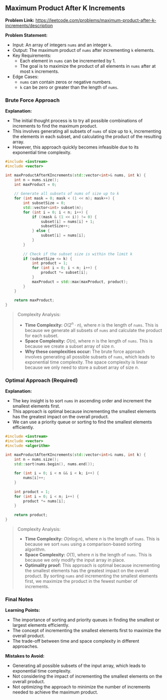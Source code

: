 ## Maximum Product After K Increments
**Problem Link:** https://leetcode.com/problems/maximum-product-after-k-increments/description

**Problem Statement:**
- Input: An array of integers `nums` and an integer `k`.
- Output: The maximum product of `nums` after incrementing `k` elements.
- Key Requirements:
  - Each element in `nums` can be incremented by 1.
  - The goal is to maximize the product of all elements in `nums` after at most `k` increments.
- Edge Cases:
  - `nums` can contain zeros or negative numbers.
  - `k` can be zero or greater than the length of `nums`.

### Brute Force Approach
**Explanation:**
- The initial thought process is to try all possible combinations of increments to find the maximum product.
- This involves generating all subsets of `nums` of size up to `k`, incrementing the elements in each subset, and calculating the product of the resulting array.
- However, this approach quickly becomes infeasible due to its exponential time complexity.

```cpp
#include <iostream>
#include <vector>

int maxProductAfterKIncrements(std::vector<int>& nums, int k) {
    int n = nums.size();
    int maxProduct = 0;
    
    // Generate all subsets of nums of size up to k
    for (int mask = 0; mask < (1 << n); mask++) {
        int subsetSize = 0;
        std::vector<int> subset(n);
        for (int i = 0; i < n; i++) {
            if ((mask & (1 << i)) != 0) {
                subset[i] = nums[i] + 1;
                subsetSize++;
            } else {
                subset[i] = nums[i];
            }
        }
        
        // Check if the subset size is within the limit k
        if (subsetSize <= k) {
            int product = 1;
            for (int i = 0; i < n; i++) {
                product *= subset[i];
            }
            maxProduct = std::max(maxProduct, product);
        }
    }
    
    return maxProduct;
}
```

> Complexity Analysis:
> - **Time Complexity:** $O(2^n \cdot n)$, where $n$ is the length of `nums`. This is because we generate all subsets of `nums` and calculate the product for each subset.
> - **Space Complexity:** $O(n)$, where $n$ is the length of `nums`. This is because we create a subset array of size $n$.
> - **Why these complexities occur:** The brute force approach involves generating all possible subsets of `nums`, which leads to exponential time complexity. The space complexity is linear because we only need to store a subset array of size $n$.

### Optimal Approach (Required)
**Explanation:**
- The key insight is to sort `nums` in ascending order and increment the smallest elements first.
- This approach is optimal because incrementing the smallest elements has the greatest impact on the overall product.
- We can use a priority queue or sorting to find the smallest elements efficiently.

```cpp
#include <iostream>
#include <vector>
#include <algorithm>

int maxProductAfterKIncrements(std::vector<int>& nums, int k) {
    int n = nums.size();
    std::sort(nums.begin(), nums.end());
    
    for (int i = 0; i < n && i < k; i++) {
        nums[i]++;
    }
    
    int product = 1;
    for (int i = 0; i < n; i++) {
        product *= nums[i];
    }
    
    return product;
}
```

> Complexity Analysis:
> - **Time Complexity:** $O(n \log n)$, where $n$ is the length of `nums`. This is because we sort `nums` using a comparison-based sorting algorithm.
> - **Space Complexity:** $O(1)$, where $n$ is the length of `nums`. This is because we only modify the input array in place.
> - **Optimality proof:** This approach is optimal because incrementing the smallest elements has the greatest impact on the overall product. By sorting `nums` and incrementing the smallest elements first, we maximize the product in the fewest number of increments.

### Final Notes

**Learning Points:**
- The importance of sorting and priority queues in finding the smallest or largest elements efficiently.
- The concept of incrementing the smallest elements first to maximize the overall product.
- The trade-off between time and space complexity in different approaches.

**Mistakes to Avoid:**
- Generating all possible subsets of the input array, which leads to exponential time complexity.
- Not considering the impact of incrementing the smallest elements on the overall product.
- Not optimizing the approach to minimize the number of increments needed to achieve the maximum product.